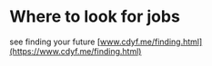 # Where to look for jobs

see finding your future [www.cdyf.me/finding.html](https://www.cdyf.me/finding.html)
